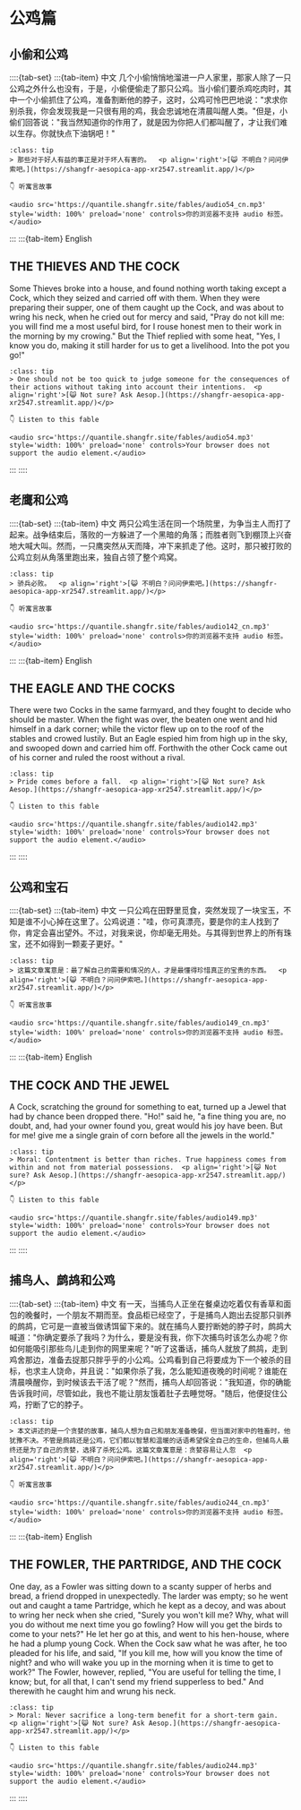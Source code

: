 # 公鸡篇

## 小偷和公鸡


::::{tab-set}
:::{tab-item} 中文
几个小偷悄悄地溜进一户人家里，那家人除了一只公鸡之外什么也没有，于是，小偷便偷走了那只公鸡。当小偷们要杀鸡吃肉时，其中一个小偷抓住了公鸡，准备割断他的脖子，这时，公鸡可怜巴巴地说："求求你别杀我，你会发现我是一只很有用的鸡，我会忠诚地在清晨叫醒人类。"但是，小偷们回答说："我当然知道你的作用了，就是因为你把人们都叫醒了，才让我们难以生存。你就快点下油锅吧！"

```{admonition} **寓意**
:class: tip
> 那些对于好人有益的事正是对于坏人有害的。  <p align='right'>[😺 不明白？问问伊索吧。](https://shangfr-aesopica-app-xr2547.streamlit.app/)</p>

👇 听寓言故事

<audio src='https://quantile.shangfr.site/fables/audio54_cn.mp3'  style='width: 100%' preload='none' controls>你的浏览器不支持 audio 标签。</audio>

```

 
:::
:::{tab-item} English
## THE THIEVES AND THE COCK

Some Thieves broke into a house, and found nothing worth taking except a Cock, which they seized and carried off with them. When they were preparing their supper, one of them caught up the Cock, and was about to wring his neck, when he cried out for mercy and said, "Pray do not kill me: you will find me a most useful bird, for I rouse honest men to their work in the morning by my crowing." But the Thief replied with some heat, "Yes, I know you do, making it still harder for us to get a livelihood. Into the pot you go!"

```{admonition} **Moral**
:class: tip
> One should not be too quick to judge someone for the consequences of their actions without taking into account their intentions.  <p align='right'>[😺 Not sure? Ask Aesop.](https://shangfr-aesopica-app-xr2547.streamlit.app/)</p>

👇 Listen to this fable

<audio src='https://quantile.shangfr.site/fables/audio54.mp3'  style='width: 100%' preload='none' controls>Your browser does not support the audio element.</audio>

```

 
:::
::::
    
## 老鹰和公鸡


::::{tab-set}
:::{tab-item} 中文
两只公鸡生活在同一个场院里，为争当主人而打了起来。战争结束后，落败的一方躲进了一个黑暗的角落；而胜者则飞到棚顶上兴奋地大喊大叫。然而，一只鹰突然从天而降，冲下来抓走了他。这时，那只被打败的公鸡立刻从角落里跑出来，独自占领了整个鸡窝。

```{admonition} **寓意**
:class: tip
> 骄兵必败。  <p align='right'>[😺 不明白？问问伊索吧。](https://shangfr-aesopica-app-xr2547.streamlit.app/)</p>

👇 听寓言故事

<audio src='https://quantile.shangfr.site/fables/audio142_cn.mp3'  style='width: 100%' preload='none' controls>你的浏览器不支持 audio 标签。</audio>

```

 
:::
:::{tab-item} English
## THE EAGLE AND THE COCKS

There were two Cocks in the same farmyard, and they fought to decide who should be master. When the fight was over, the beaten one went and hid himself in a dark corner; while the victor flew up on to the roof of the stables and crowed lustily. But an Eagle espied him from high up in the sky, and swooped down and carried him off. Forthwith the other Cock came out of his corner and ruled the roost without a rival.

```{admonition} **Moral**
:class: tip
> Pride comes before a fall.  <p align='right'>[😺 Not sure? Ask Aesop.](https://shangfr-aesopica-app-xr2547.streamlit.app/)</p>

👇 Listen to this fable

<audio src='https://quantile.shangfr.site/fables/audio142.mp3'  style='width: 100%' preload='none' controls>Your browser does not support the audio element.</audio>

```

 
:::
::::
    
## 公鸡和宝石


::::{tab-set}
:::{tab-item} 中文
一只公鸡在田野里觅食，突然发现了一块宝玉，不知是谁不小心掉在这里了。公鸡说道："哇，你可真漂亮，要是你的主人找到了你，肯定会喜出望外。不过，对我来说，你却毫无用处。与其得到世界上的所有珠宝，还不如得到一颗麦子更好。"

```{admonition} **寓意**
:class: tip
> 这篇文章寓意是：最了解自己的需要和情况的人，才是最懂得珍惜真正的宝贵的东西。  <p align='right'>[😺 不明白？问问伊索吧。](https://shangfr-aesopica-app-xr2547.streamlit.app/)</p>

👇 听寓言故事

<audio src='https://quantile.shangfr.site/fables/audio149_cn.mp3'  style='width: 100%' preload='none' controls>你的浏览器不支持 audio 标签。</audio>

```

 
:::
:::{tab-item} English
## THE COCK AND THE JEWEL

A Cock, scratching the ground for something to eat, turned up a Jewel that had by chance been dropped there. "Ho!" said he, "a fine thing you are, no doubt, and, had your owner found you, great would his joy have been. But for me! give me a single grain of corn before all the jewels in the world."

```{admonition} **Moral**
:class: tip
> Moral: Contentment is better than riches. True happiness comes from within and not from material possessions.  <p align='right'>[😺 Not sure? Ask Aesop.](https://shangfr-aesopica-app-xr2547.streamlit.app/)</p>

👇 Listen to this fable

<audio src='https://quantile.shangfr.site/fables/audio149.mp3'  style='width: 100%' preload='none' controls>Your browser does not support the audio element.</audio>

```

 
:::
::::
    
## 捕鸟人、鹧鸪和公鸡


::::{tab-set}
:::{tab-item} 中文
有一天，当捕鸟人正坐在餐桌边吃着仅有香草和面包的晚餐时，一个朋友不期而至。食品柜已经空了，于是捕鸟人跑出去捉那只驯养的鹧鸪，它可是一直被当做诱饵留下来的。就在捕鸟人要拧断她的脖子时，鹧鸪大喊道："你确定要杀了我吗？为什么，要是没有我，你下次捕鸟时该怎么办呢？你如何能吸引那些鸟儿走到你的网里来呢？"听了这番话，捕鸟人就放了鹧鸪，走到鸡舍那边，准备去捉那只胖乎乎的小公鸡。公鸡看到自己将要成为下一个被杀的目标，也求主人饶命，并且说："如果你杀了我，怎么能知道夜晚的时间呢？谁能在清晨唤醒你，到时候该去干活了呢？"然而，捕鸟人却回答说："我知道，你的确能告诉我时间，尽管如此，我也不能让朋友饿着肚子去睡觉呀。"随后，他便捉住公鸡，拧断了它的脖子。

```{admonition} **寓意**
:class: tip
> 本文讲述的是一个贪婪的故事，捕鸟人想为自己和朋友准备晚餐，但当面对家中的牲畜时，他犹豫不决。不管是鹧鸪还是公鸡，它们都以智慧和温暖的话语希望保全自己的生命，但捕鸟人最终还是为了自己的贪婪，选择了杀死公鸡。这篇文章寓意是：贪婪容易让人忽  <p align='right'>[😺 不明白？问问伊索吧。](https://shangfr-aesopica-app-xr2547.streamlit.app/)</p>

👇 听寓言故事

<audio src='https://quantile.shangfr.site/fables/audio244_cn.mp3'  style='width: 100%' preload='none' controls>你的浏览器不支持 audio 标签。</audio>

```

 
:::
:::{tab-item} English
## THE FOWLER, THE PARTRIDGE, AND THE COCK

One day, as a Fowler was sitting down to a scanty supper of herbs and bread, a friend dropped in unexpectedly. The larder was empty; so he went out and caught a tame Partridge, which he kept as a decoy, and was about to wring her neck when she cried, "Surely you won't kill me? Why, what will you do without me next time you go fowling? How will you get the birds to come to your nets?" He let her go at this, and went to his hen-house, where he had a plump young Cock. When the Cock saw what he was after, he too pleaded for his life, and said, "If you kill me, how will you know the time of night? and who will wake you up in the morning when it is time to get to work?" The Fowler, however, replied, "You are useful for telling the time, I know; but, for all that, I can't send my friend supperless to bed." And therewith he caught him and wrung his neck.

```{admonition} **Moral**
:class: tip
> Moral: Never sacrifice a long-term benefit for a short-term gain.  <p align='right'>[😺 Not sure? Ask Aesop.](https://shangfr-aesopica-app-xr2547.streamlit.app/)</p>

👇 Listen to this fable

<audio src='https://quantile.shangfr.site/fables/audio244.mp3'  style='width: 100%' preload='none' controls>Your browser does not support the audio element.</audio>

```

 
:::
::::
    
